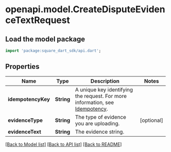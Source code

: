 # openapi.model.CreateDisputeEvidenceTextRequest

## Load the model package
```dart
import 'package:square_dart_sdk/api.dart';
```

## Properties
Name | Type | Description | Notes
------------ | ------------- | ------------- | -------------
**idempotencyKey** | **String** | A unique key identifying the request. For more information, see [Idempotency](https://developer.squareup.com/docs/working-with-apis/idempotency). | 
**evidenceType** | **String** | The type of evidence you are uploading. | [optional] 
**evidenceText** | **String** | The evidence string. | 

[[Back to Model list]](../README.md#documentation-for-models) [[Back to API list]](../README.md#documentation-for-api-endpoints) [[Back to README]](../README.md)


